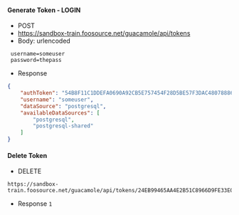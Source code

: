 
#### Generate Token - LOGIN 
- POST
- https://sandbox-train.foosource.net/guacamole/api/tokens
- Body: urlencoded
```angular2html
 username=someuser 
 password=thepass
```

- Response
```json
{
    "authToken": "54B8F11C1DDEFA0690A92CB5E757454F28D5BE57F3DAC4807888657B59B8F9AA",
    "username": "someuser",
    "dataSource": "postgresql",
    "availableDataSources": [
        "postgresql",
        "postgresql-shared"
    ]
}
```

#### Delete Token 
- DELETE
```
https://sandbox-train.foosource.net/guacamole/api/tokens/24EB99465AA4E2B51C8966D9FE33E00508E6DF7E507F41FA8A574801383D0D1A
```
- Response `1`
